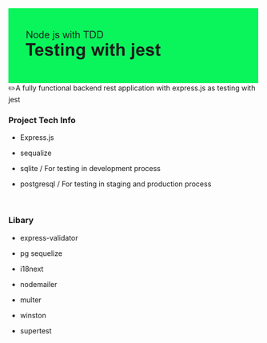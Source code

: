 <img src="https://github.com/Haris-wsm/node-tdd-orm/blob/main/git-node-tdd-header.png?raw=true" align="left" height="150" width="" />


<br/>  

<br/>  

<br/> 
✏️A fully functional backend rest application with express.js as testing with jest  
  



### Project Tech Info  
  
  

- Express.js  
  
- sequalize

- sqlite / For testing in development process  

- postgresql / For testing in staging and production process  
  

<br/>  



### Libary  
- express-validator  

- pg sequelize  
  
- i18next  
  
- nodemailer  
  
- multer  
  
- winston  

- supertest  

<br />

